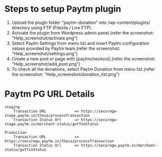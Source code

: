 # Steps to setup Paytm plugin

1. Upload the plugin folder "paytm-donation" into /wp-content/plugins/ directory using FTP (Filezila / Live FTP).
2. Activate the plugin from Wordpress admin panel.(refer the screenshot: "Help_screenshot/activate.png")
3. Select Paytm Settings from menu list and insert Paytm configuration values provided by Paytm team.(refer the screenshot: "Help_screenshot/settings.png")
4. Create a new post or page with [paytmcheckout].(refer the screenshot: "Help_screenshot/add_post.png")
5. To check all the donations, select Paytm Donation from menu list.(refer the screenshot: "Help_screenshot/donation_list.png")

# Paytm PG URL Details
	staging	
		Transaction URL             => https://securegw-stage.paytm.in/theia/processTransaction
		Transaction Status Url      => https://securegw-stage.paytm.in/merchant-status/getTxnStatus

	Production
		Transaction URL             => https://securegw.paytm.in/theia/processTransaction
		Transaction Status Url      => https://securegw.paytm.in/merchant-status/getTxnStatus
